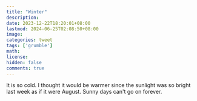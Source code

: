 ```yaml
---
title: "Winter"
description: 
date: 2023-12-22T18:20:01+08:00
lastmod: 2024-06-25T02:08:50+08:00
image: 
categories: tweet
tags: ['grumble']
math: 
license: 
hidden: false
comments: true
---
```


It is so cold. I thought it would be warmer since the sunlight was so bright last week as if it were August. Sunny days can't go on forever.


